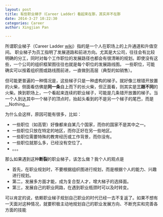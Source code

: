 ```yaml
---
layout: post
title: 有些职业梯子（Career Ladder）看起来在那，其实并不在那
date: 2014-3-27 10:22:30
categories: Career
author: Xingjian Pan

---
```



所谓职业梯子（Career  Ladder [wiki](http://en.wikipedia.org/wiki/Career_ladder)）指的是一个人在职场上的上升通道和升值空间。 职业梯子为员工指明了发展道路和前进方向。尤其是大公司，往往会有比较明确的分工，同时对每个工作职位的发展路径也都会有很清晰的规划。即使没有这些，一个公司的组织框架图往往也就是每个职位的发展路线图。 一些职位，可能确实可以按着组织图或路线图前进，一直做到高层（典型的如销售）。

但可能更普遍的一种情况是，这些梯子只是一种虚构的梯子。就好像三根错开放置的火柴，侧面看仿佛是**同一条**自上而下的长火柴，但正面看，则其实是**三跟不同**的火柴。换到职场上，一个看起来连续的职业梯子，可能是几条错开放置的梯子。当一个人到达其中一个梯子的顶点时，抬起头看到的不是另一个梯子的尾巴，而是__Nothing__.

为什么会这样，原因可能有很多，比如：

* 一些职位（如高管）好像都来自某几个国家，而你的国家不是其中之一。
* 一些职位只放在特定的地区，而你正好在另一些地区。
* 一些职位需要特殊的教育经历或工作背景，而你没有。
* 一些职位就那么多，已经没有空位了。
* 。。。


那么如果遇到这种**断裂**的职业梯子，该怎么做？我个人的观点是

* 首先，在职业规划时，不要根据组织图进行规划，而是根据个人的能力、兴趣进行规划。
* 第二，发展多方面才能，成为复合型人才，增大梯子的选择面。
* 第三，发展自己的职业网路，在遇到职业瓶颈时可以及时转变。


可以肯定的说，依赖职业梯子规划自己职业的时代已经一去不复返了。如果不想有一天面对这种情况，就要积极主动地规划自己的职业发展方向、不断充实和完善各方面的技能

